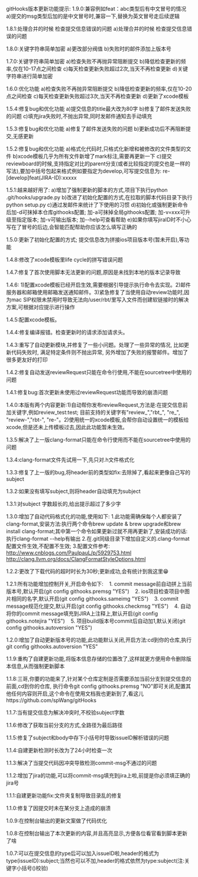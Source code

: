 gitHooks版本更新功能提示:
1.9.0:兼容例如feat：abc类型后有中文冒号的情况
a)提交的msg类型后加的是中文冒号时,兼容一下,替换为英文冒号走后续逻辑

1.8.1:处理合并的时候 检查提交信息错误的问题
a)处理合并的时候 检查提交信息错误的问题

1.8.0:关键字符串简单加密
    a)更改部分阀值
    b)失败时的邮件添加上版本号

1.7.0:关键字符串简单加密
    a)检查失败不再抛异常阻断提交
    b)降低检查更新的频率,仅在10-17点之间检查
    c)每天检查更新失败超过2次,当天不再检查更新
    d)关键字符串进行简单加密
    
1.6.0:优化功能
    a)检查失败不再抛异常阻断提交
    b)降低检查更新的频率,仅在10-20点之间检查
    c)每天检查更新失败超过3次,当天不再检查更新
    d)更新了xcode模板

1.5.4:修复bug和优化功能
    a)提交信息的title最大改为80字
    b)修复了邮件发送失败的问题
    c)填充jira失败时,不抛出异常,同时发邮件通知去手动填充

1.5.3:修复bug和优化功能
    a)修复了邮件发送失败的问题
    b)更新成功后不再阻断提交,无感更新
    
1.5.2:修复bug和优化功能
    a)格式化代码时,只格式化新增和被修改的文件类型的文件
    b)xcode模板几乎为所有文件新增了mark标注,需要再更新一下
    c)提交reviewboard的时候,支持指定对比的parent分支(或者比较指定的提交也是一样的写法),要加中括号包起来格式例如要指定为develop,可写提交信息为: re-[develop]feat(JIRA-ID):xxxxx

1.5.1:越来越好用了:
    a)增加了强制更新的脚本的方式,项目下执行python .git/hooks/upgrade.py
    b)改进了初始化配置的方式,在拉取的脚本代码目录下执行python setup.py
    c)通过发邮件来统计了下使用的习惯
    d)初始化或强制更新命令后加-d可抹掉本仓库githooks配置;  加-a可抹掉全局githooks配置; 加-v=xxx可升级至指定版本; 加-v可输出版本; 加--help可查看帮助
    e)如果你填写jiraID时不小心写在了冒号的后边,会智能匹配帮助你应该怎么填写正确的

1.5.0:更新了初始化配置的方式;
         提交信息改为拼接ios项目版本号(暂未开启),等功能

1.4.8:修改了xcode模板里life cycle的拼写错误问题

1.4.7:修复了首次使用脚本无法更新的问题,原因是未找到本地的版本记录导致

1.4.6: 1)配置xcode模板已经开启生效,需要根据引导提示执行命令去实现。2)邮件服务器和邮箱使用邮箱发送通知邮件。3)紧急修复了当使用自动review功能时,因为mac SIP权限未禁用时导致无法向/user/rbt/里写入文件而创建软链接时的解决方案,可根据对应提示进行操作

1.4.5:配置xcode模板。

1.4.4:修复编译报错。检查更新时的请求添加请求头。

1.4.3:重写了自动更新模块,并修复了一些小问题。处理了一些异常的情况, 比如更新代码失败时, 满足特定条件则不抛出异常, 另外增加了失败的报警邮件。增加了很多更友好的打印

1.4.2:修复自动发送reviewRequest只能在命令行使用,不能在sourcetree中使用的问题

1.4.1:修复bug:首次更新未使用过reviewRequest功能而导致的崩溃问题

1.4.0:本版有两个内容更新:1)自动帮你发布reviewRequest,方法是:在提交信息前加关键字,例如review_test:test; 目前支持的关键字有"review_","rbt_", "re_", "review-","rbt-", "re-"。2)使用统一的xcode模板,会帮你自动设置统一的模板给xcode,但是还未上传模板过去,因此此功能暂未生效。

1.3.5:解决了上一版clang-format只能在命令行使用而不能在sourcetree中使用的问题

1.3.4:clang-format文件先试用一下,先只对.h文件格式化

1.3.3:修复了上一版的bug,将header前的类型如fix:去除掉了,看起来更像自己写的subject

1.3.2:如果没有填写subject,则将header自动填充为subject

1.3.1:对subject 字数超长的,给出提示超过了多少字

1.3.0:增加了自动代码格式化的功能,使用如下:
    1.此功能需确保每个人都安装了clang-format,安装方法:执行两个命令brew update & brew upgrade和brew install clang-format;其中第一个命令如果更新过就不用再更新了,安装成功的话:执行clang-format --help有输出
    2.在.git同级目录下增加自定义的.clang-format配置文件生效,不配置不生效;
    3.配置文件参考:
    http://www.cnblogs.com/PaulpauL/p/5929753.html
    http://clang.llvm.org/docs/ClangFormatStyleOptions.html
    
1.2.2:更改了下载代码的超时时长为30秒;更新成功,会有统计到我这里😁

1.2.1:所有功能增加控制开关,开启命令如下:
   1. commit message前自动拼上当前版本号,默认开启(git config githooks.premsg "YES")
   2. ios项目检查项目中图片相同的名字,默认开启(git config githooks.sameimg "YES") 
   3. commit message规范化提交,默认开启(git config githooks.checkmsg "YES")
   4. 自动将你的commit message填充到JIRA上注释上,默认开启(git config githooks.notejira "YES")
   5. 项目build版本号commit后自动加1,默认关闭(git config githooks.autoversion "YES")

1.2.0:增加了自动更新版本号的功能,此功能默认关闭,开启方法:cd到你的仓库,执行git config githooks.autoversion "YES"

1.1.9:重构了自建更新功能,将版本信息存储的位置改了,这样就更方便用命令删除版本信息,从而强制更新脚本

1.1.8:三哥,你要的功能来了,针对某个仓库定制是否需要添加当前分支到提交信息的前面,cd到你的仓库, 执行命令git config githooks.premsg "NO"即可关闭,配置其他任何内容则开启,这个命令在使用文档我也更新到了,看这儿https://github.com/spWang/gitHooks

1.1.7:当有提交信息为解决冲突时,不校验subject字数

1.1.6:修改了获取当前分支的方式,全路径为最后路径

1.1.5:修复了subject和body中存下小括号时导致issueID解析错误的问题

1.1.4:自建更新检测时长改为了24小时检查一次

1.1.3:解决了当提交代码因冲突导致检测commit-msg不通过的问题

1.1.2:增加了jira的功能,可以将commit-msg填充到jira上啦,前提是你必须填正确的jira号

1.1.1:自建更新功能fix:文件夹复制导致目录乱的修复

1.1.0:修复了因提交时未在某分支上造成的崩溃

1.0.9:在控制台输出的更新文案做了代码优化

1.0.8:在控制台输出了本次更新的内容,并且高亮显示,方便各位看官看到脚本更新了啥

1.0.7:可以在提交信息的type后可以加入issueID啦,header的格式为type(issueID):subject;当然也可以不加,header的格式依然为type:subject(注:关键字小括号()校验)
